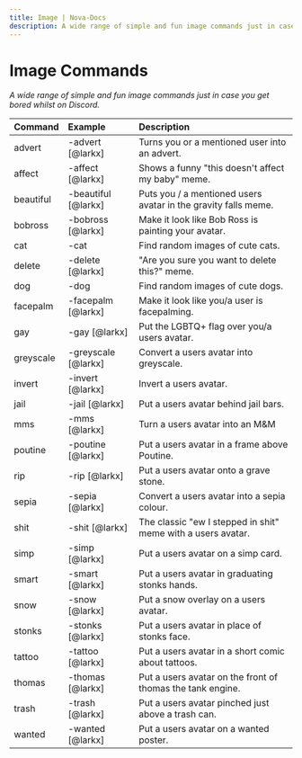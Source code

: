 ```yaml
---
title: Image | Nova-Docs
description: A wide range of simple and fun image commands just in case you get bored whilst on Discord.
---
```


# Image Commands
*A wide range of simple and fun image commands just in case you get bored whilst on Discord.*

| Command | Example | Description |
| :--- | :--- | :--- |
| advert | -advert [@larkx] | Turns you or a mentioned user into an advert.
| affect | -affect [@larkx] | Shows a funny "this doesn't affect my baby" meme.
| beautiful | -beautiful [@larkx] | Puts you / a mentioned users avatar in the gravity falls meme.
| bobross | -bobross [@larkx] | Make it look like Bob Ross is painting your avatar.
| cat | -cat | Find random images of cute cats.
| delete | -delete [@larkx] | "Are you sure you want to delete this?" meme.
| dog | -dog | Find random images of cute dogs.
| facepalm | -facepalm [@larkx] | Make it look like you/a user is facepalming.
| gay | -gay [@larkx] | Put the LGBTQ+ flag over you/a users avatar.
| greyscale | -greyscale [@larkx] | Convert a users avatar into greyscale.
| invert | -invert [@larkx] | Invert a users avatar.
| jail | -jail [@larkx] | Put a users avatar behind jail bars.
| mms | -mms [@larkx] | Turn a users avatar into an M&M
| poutine | -poutine [@larkx] | Put a users avatar in a frame above Poutine.
| rip | -rip [@larkx] | Put a users avatar onto a grave stone.
| sepia | -sepia [@larkx] | Convert a users avatar into a sepia colour.
| shit | -shit [@larkx] | The classic "ew I stepped in shit" meme with a users avatar.
| simp | -simp [@larkx] | Put a users avatar on a simp card.
| smart | -smart [@larkx] | Put a users avatar in graduating stonks hands.
| snow | -snow [@larkx] | Put a snow overlay on a users avatar.
| stonks | -stonks [@larkx] | Put a users avatar in place of stonks face.
| tattoo | -tattoo [@larkx] | Put a users avatar in a short comic about tattoos.
| thomas | -thomas [@larkx] | Put a users avatar on the front of thomas the tank engine.
| trash | -trash [@larkx] | Put a users avatar pinched just above a trash can.
| wanted | -wanted [@larkx] | Put a users avatar on a wanted poster.




